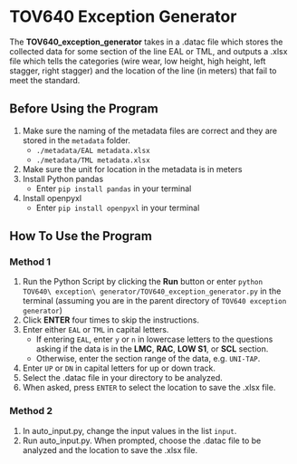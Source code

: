 # TOV640 Exception Generator

The **TOV640_exception_generator** takes in a .datac file which stores the collected data for some section of the line EAL or TML, and outputs a .xlsx file which tells the categories (wire wear, low height, high height, left stagger, right stagger) and the location of the line (in meters) that fail to meet the standard.

## Before Using the Program
1. Make sure the naming of the metadata files are correct and they are stored in the ```metadata``` folder.
    - ```./metadata/EAL metadata.xlsx```
    - ```./metadata/TML metadata.xlsx```
2. Make sure the unit for location in the metadata is in meters
3. Install Python pandas
    - Enter ```pip install pandas``` in your terminal
4. Install openpyxl
    - Enter ```pip install openpyxl``` in your terminal

## How To Use the Program
### Method 1
1. Run the Python Script by clicking the **Run** button or enter ```python TOV640\ exception\ generator/TOV640_exception_generator.py``` in the terminal (assuming you are in the parent directory of ```TOV640 exception generator```)
2. Click **ENTER** four times to skip the instructions.
3. Enter either ```EAL``` or ```TML``` in capital letters.
    - If entering ```EAL```, enter ```y``` or ```n``` in lowercase letters to the questions asking if the data is in the **LMC**, **RAC**, **LOW S1**, or **SCL** section.
    - Otherwise, enter the section range of the data, e.g. ```UNI-TAP```.
4. Enter ```UP``` or ```DN``` in capital letters for up or down track.
5. Select the .datac file in your directory to be analyzed.
6. When asked, press ```ENTER``` to select the location to save the .xlsx file.

### Method 2
1. In auto_input.py, change the input values in the list ```input```.
2. Run auto_input.py. When prompted, choose the .datac file to be analyzed and the location to save the .xlsx file.